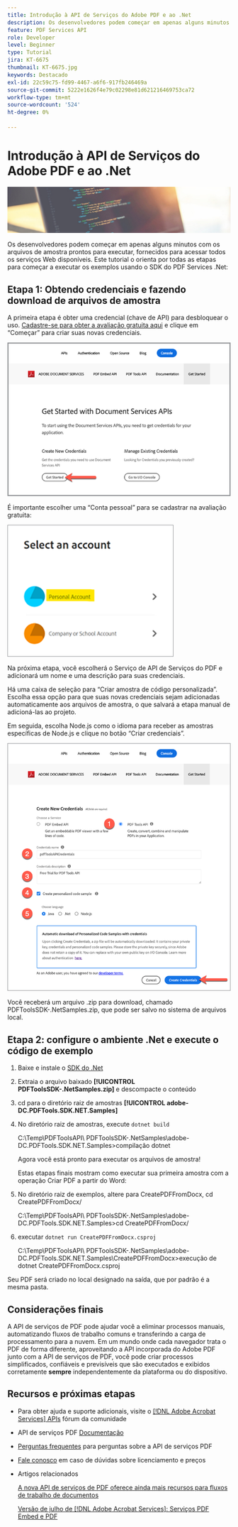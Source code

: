 ```yaml
---
title: Introdução à API de Serviços do Adobe PDF e ao .Net
description: Os desenvolvedores podem começar em apenas alguns minutos com os arquivos de amostra prontos para executar, fornecidos para acessar todos os serviços Web disponíveis
feature: PDF Services API
role: Developer
level: Beginner
type: Tutorial
jira: KT-6675
thumbnail: KT-6675.jpg
keywords: Destacado
exl-id: 22c59c75-fd99-4467-a6f6-917fb246469a
source-git-commit: 5222e1626f4e79c02298e81d621216469753ca72
workflow-type: tm+mt
source-wordcount: '524'
ht-degree: 0%

---
```


# Introdução à API de Serviços do Adobe PDF e ao .Net

![Criar imagem principal do PDF](assets/GettingStartedJava_hero.jpg)

Os desenvolvedores podem começar em apenas alguns minutos com os arquivos de amostra prontos para executar, fornecidos para acessar todos os serviços Web disponíveis. Este tutorial o orienta por todas as etapas para começar a executar os exemplos usando o SDK do PDF Services .Net:

## Etapa 1: Obtendo credenciais e fazendo download de arquivos de amostra

A primeira etapa é obter uma credencial (chave de API) para desbloquear o uso. [Cadastre-se para obter a avaliação gratuita aqui](https://www.adobe.io/apis/documentcloud/dcsdk/gettingstarted.html) e clique em “Começar” para criar suas novas credenciais.

![Etapa 1](assets/GettingStartedJava_step1.png)

É importante escolher uma “Conta pessoal” para se cadastrar na avaliação gratuita:

![Pessoal](assets/GettingStartedJava_personal.png)

Na próxima etapa, você escolherá o Serviço de API de Serviços do PDF e adicionará um nome e uma descrição para suas credenciais.

Há uma caixa de seleção para “Criar amostra de código personalizada”. Escolha essa opção para que suas novas credenciais sejam adicionadas automaticamente aos arquivos de amostra, o que salvará a etapa manual de adicioná-las ao projeto.

Em seguida, escolha Node.js como o idioma para receber as amostras específicas de Node.js e clique no botão “Criar credenciais”.

![Credenciais](assets/GettingStartedJava_credentials.png)

Você receberá um arquivo .zip para download, chamado PDFToolsSDK-.NetSamples.zip, que pode ser salvo no sistema de arquivos local.

## Etapa 2: configure o ambiente .Net e execute o código de exemplo

1. Baixe e instale o [SDK do .Net](https://dotnet.microsoft.com/learn/dotnet/hello-world-tutorial/install)
1. Extraia o arquivo baixado **[!UICONTROL PDFToolsSDK-.NetSamples.zip]** e descompacte o conteúdo
1. cd para o diretório raiz de amostras **[!UICONTROL adobe-DC.PDFTools.SDK.NET.Samples]**
1. No diretório raiz de amostras, execute `dotnet build`

   C:\Temp\PDFToolsAPI\ PDFToolsSDK-.NetSamples\adobe-DC.PDFTools.SDK.NET.Samples>compilação dotnet

   Agora você está pronto para executar os arquivos de amostra!

   Estas etapas finais mostram como executar sua primeira amostra com a operação Criar PDF a partir do Word:

1. No diretório raiz de exemplos, altere para CreatePDFFromDocx, cd CreatePDFFromDocx/

   C:\Temp\PDFToolsAPI\ PDFToolsSDK-.NetSamples\adobe-DC.PDFTools.SDK.NET.Samples>cd CreatePDFFromDocx/

1. executar `dotnet run CreatePDFFromDocx.csproj`

   C:\Temp\PDFToolsAPI\ PDFToolsSDK-.NetSamples\adobe-DC.PDFTools.SDK.NET.Samples\CreatePDFFromDocx>execução de dotnet CreatePDFFromDocx.csproj

Seu PDF será criado no local designado na saída, que por padrão é a mesma pasta.

## Considerações finais

A API de serviços de PDF pode ajudar você a eliminar processos manuais, automatizando fluxos de trabalho comuns e transferindo a carga de processamento para a nuvem. Em um mundo onde cada navegador trata o PDF de forma diferente, aproveitando a API incorporada do Adobe PDF junto com a API de serviços de PDF, você pode criar processos simplificados, confiáveis e previsíveis que são executados e exibidos corretamente **sempre** independentemente da plataforma ou do dispositivo.

## Recursos e próximas etapas

* Para obter ajuda e suporte adicionais, visite o [[!DNL Adobe Acrobat Services] APIs](https://community.adobe.com/t5/document-cloud-sdk/bd-p/Document-Cloud-SDK?page=1&amp;sort=latest_replies&amp;filter=all) fórum da comunidade

* API de serviços PDF [Documentação](https://www.adobe.com/go/pdftoolsapi_doc)

* [Perguntas frequentes](https://community.adobe.com/t5/document-cloud-sdk/faq-for-document-services-pdf-tools-api/m-p/10726197) para perguntas sobre a API de serviços PDF

* [Fale conosco](https://www.adobe.com/go/pdftoolsapi_requestform) em caso de dúvidas sobre licenciamento e preços

* Artigos relacionados

  [A nova API de serviços de PDF oferece ainda mais recursos para fluxos de trabalho de documentos](https://community.adobe.com/t5/document-services-apis/new-pdf-tools-api-brings-more-capabilities-for-document-services/m-p/11294170)

  [Versão de julho de [!DNL Adobe Acrobat Services]: Serviços PDF Embed e PDF](https://medium.com/adobetech/july-release-of-adobe-document-services-pdf-embed-and-pdf-tools-17211bf7776d)
